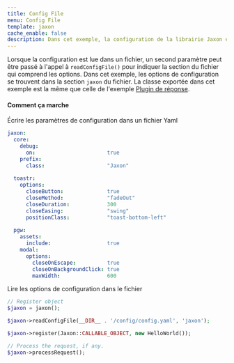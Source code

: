 ```yaml
---
title: Config File
menu: Config File
template: jaxon
cache_enable: false
description: Dans cet exemple, la configuration de la librairie Jaxon et de ses plugins est lue dans un fichier au format Yaml.
---
```


Lorsque la configuration est lue dans un fichier, un second paramètre peut être passé à l'appel à `readConfigFile()` pour indiquer la section du fichier qui comprend les options. 
Dans cet exemple, les options de configuration se trouvent dans la section `jaxon` du fichier.
La classe exportée dans cet exemple est la même que celle de l'exemple [Plugin de réponse](../../simple/plugins).

#### Comment ça marche

&Eacute;crire les paramètres de configuration dans un fichier Yaml

```yaml
jaxon:
  core:
    debug:
      on:                       true
    prefix:
      class:                    "Jaxon"
  
  toastr:
    options:
      closeButton:              true
      closeMethod:              "fadeOut"
      closeDuration:            300
      closeEasing:              "swing"
      positionClass:            "toast-bottom-left"
  
  pgw:
    assets:
      include:                  true
    modal:
      options:
        closeOnEscape:          true
        closeOnBackgroundClick: true
        maxWidth:               600
```

Lire les options de configuration dans le fichier

```php
// Register object
$jaxon = jaxon();

$jaxon->readConfigFile(__DIR__ . '/config/config.yaml', 'jaxon');

$jaxon->register(Jaxon::CALLABLE_OBJECT, new HelloWorld());

// Process the request, if any.
$jaxon->processRequest();
```
